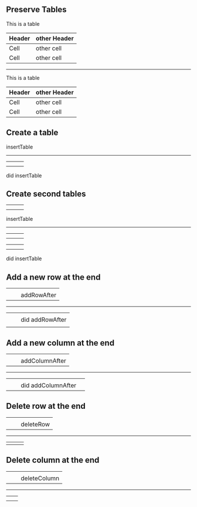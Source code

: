 ## Preserve Tables 

This is a table

| Header | other Header |
|--------|--------------|
| Cell   | other cell   |
| Cell   | other cell   |

---

This is a table

| Header | other Header |
|--------|--------------|
| Cell   | other cell   |
| Cell   | other cell   |

## Create a table

insertTable

---

|  |  |  |
|--|--|--|
|  |  |  |
|  |  |  |

did insertTable

## Create second tables

|  |  |  |
|--|--|--|
|  |  |  |
|  |  |  |

insertTable

---

|  |  |  |
|--|--|--|
|  |  |  |
|  |  |  |

|  |  |  |
|--|--|--|
|  |  |  |
|  |  |  |

did insertTable

## Add a new row at the end

|  |  |             |
|--|--|-------------|
|  |  |             |
|  |  | addRowAfter |


---

|  |  |                 |
|--|--|-----------------|
|  |  |                 |
|  |  | did addRowAfter |
|  |  |                 |

## Add a new column at the end

|  |  |                |
|--|--|----------------|
|  |  |                |
|  |  | addColumnAfter |


---

|  |  |                    |  |
|--|--|--------------------|--|
|  |  |                    |  |
|  |  | did addColumnAfter |  |

## Delete row at the end

|  |  |           |
|--|--|-----------|
|  |  |           |
|  |  | deleteRow |


---

|  |  |  |
|--|--|--|
|  |  |  |

## Delete column at the end

|  |  |              |
|--|--|--------------|
|  |  |              |
|  |  | deleteColumn |


---

|  |  |
|--|--|
|  |  |
|  |  |

